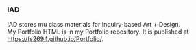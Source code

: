 ### IAD
IAD stores mu class materials for Inquiry-based Art + Design.  
My Portfolio HTML is in my Portfolio repository. It is published at https://fs2694.github.io/Portfolio/.
